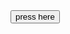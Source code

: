 <!DOCTYPE html>
<html>
<head>
	<meta charset="utf-8">
	<meta name="viewport" content="width=device-width, initial-scale=1">
	<title>love you lot</title>
</head>
<link rel="stylesheet" href="sty.css">
<body>
	<button type="button" onclick="location.href=    'untitled.html'    " >press here</button>

</body>
</html>
